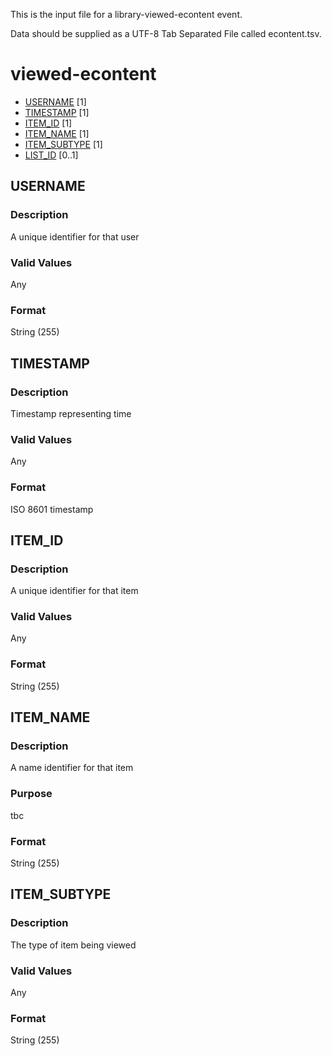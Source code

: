 This is the input file for a library-viewed-econtent event.

Data should be supplied as a UTF-8 Tab Separated File called econtent.tsv.

# viewed-econtent

* [USERNAME](#username) [1]
* [TIMESTAMP](#timestamp) [1]
* [ITEM_ID](#item_id) [1]
* [ITEM_NAME](#item_name) [1]
* [ITEM_SUBTYPE](#item_subtype) [1]
* [LIST_ID](#list_id) [0..1] 


## USERNAME 
### Description

A unique identifier for that user


### Valid Values
Any

### Format
String (255)

## TIMESTAMP
### Description

Timestamp representing time

### Valid Values
Any

### Format
ISO 8601 timestamp

## ITEM_ID 
### Description

A unique identifier for that item

### Valid Values
Any

### Format
String (255)


## ITEM_NAME
### Description

A name identifier for that item

### Purpose

tbc

### Format
String (255)

## ITEM_SUBTYPE
### Description

The type of item being viewed

### Valid Values
Any

### Format
String (255)





